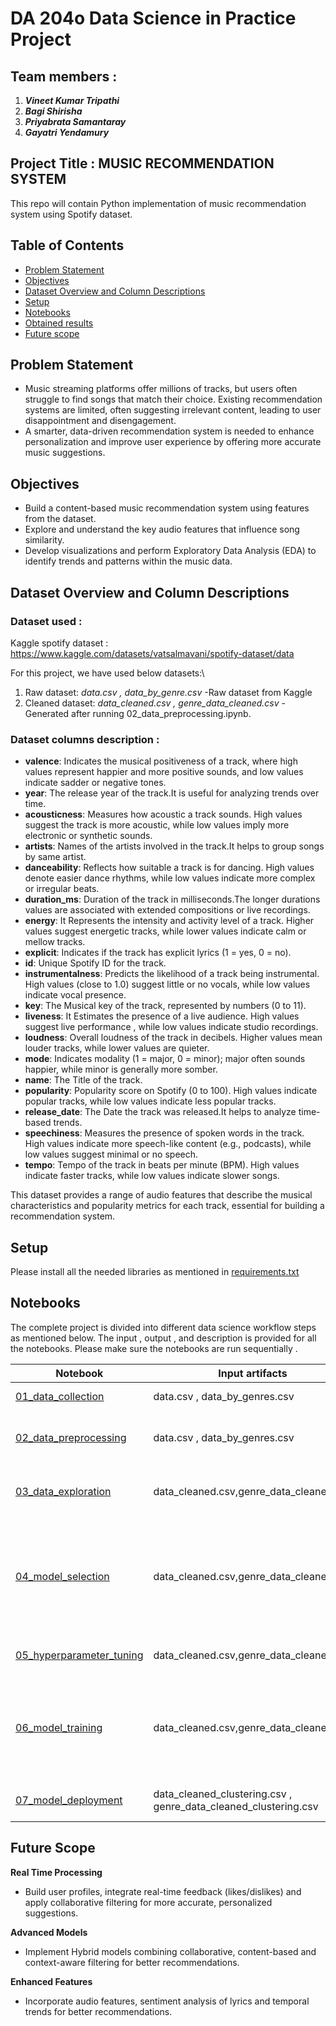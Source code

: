 # DA 204o Data Science in Practice Project

## Team members :
1. ***Vineet Kumar Tripathi***
2. ***Bagi Shirisha***
3. ***Priyabrata Samantaray***
4. ***Gayatri Yendamury***

## Project Title : **MUSIC RECOMMENDATION SYSTEM**

This repo will contain Python implementation of music recommendation system using Spotify dataset.<br/>

## Table of Contents

* [Problem Statement](#problem-statement)
* [Objectives](#objectives)
* [Dataset Overview and Column Descriptions](#dataset-overview-and-column-descriptions)
* [Setup](#setup)
* [Notebooks](#notebooks)
* [Obtained results](#obtained-results)
* [Future scope](#future-scope)

## Problem Statement
- Music streaming platforms offer millions of tracks, but users often struggle to find songs that match their choice. Existing recommendation systems are limited, often suggesting irrelevant content, leading to user disappointment and disengagement.
- A smarter, data-driven recommendation system is needed to enhance personalization and improve user experience by offering more accurate music suggestions.

## Objectives
- Build a content-based music recommendation system using features from the dataset.
- Explore and understand the key audio features that influence song similarity.
- Develop visualizations and perform Exploratory Data Analysis (EDA) to identify trends and patterns within the music data.

## Dataset Overview and Column Descriptions

### **Dataset used** : 
Kaggle spotify dataset : https://www.kaggle.com/datasets/vatsalmavani/spotify-dataset/data

For this project, we have used below datasets:\
1. Raw dataset: *data.csv , data_by_genre.csv* -Raw dataset from Kaggle
2. Cleaned dataset: *data_cleaned.csv , genre_data_cleaned.csv* - Generated after running 02_data_preprocessing.ipynb.

### **Dataset columns description** : 

- **valence**: Indicates the musical positiveness of a track, where high values represent happier and more positive sounds, and low values indicate sadder or negative tones.
- **year**: The release year of the track.It is useful for analyzing trends over time.
- **acousticness**: Measures how acoustic a track sounds. High values suggest the track is more acoustic, while low values imply more electronic or synthetic sounds.
- **artists**: Names of the artists involved in the track.It helps to group songs by same artist.
- **danceability**: Reflects how suitable a track is for dancing. High values denote easier dance rhythms, while low values indicate more complex or irregular beats.
- **duration_ms**: Duration of the track in milliseconds.The longer durations values are associated with extended compositions or live recordings.
- **energy**: It Represents the intensity and activity level of a track. Higher values suggest energetic tracks, while lower values indicate calm or mellow tracks.
- **explicit**: Indicates if the track has explicit lyrics (1 = yes, 0 = no).
- **id**: Unique Spotify ID for the track.
- **instrumentalness**: Predicts the likelihood of a track being instrumental. High values (close to 1.0) suggest little or no vocals, while low values indicate vocal presence.
- **key**: The Musical key of the track, represented by numbers (0 to 11).
- **liveness**: It Estimates the presence of a live audience. High values suggest live performance , while low values indicate studio recordings.
- **loudness**: Overall loudness of the track in decibels. Higher values mean louder tracks, while lower values are quieter.
- **mode**: Indicates modality (1 = major, 0 = minor); major often sounds happier, while minor is generally more somber.
- **name**: The Title of the track.
- **popularity**: Popularity score on Spotify (0 to 100). High values indicate popular tracks, while low values indicate less popular tracks.
- **release_date**: The Date the track was released.It helps to analyze time-based trends.
- **speechiness**: Measures the presence of spoken words in the track. High values indicate more speech-like content (e.g., podcasts), while low values suggest minimal or no speech.
- **tempo**: Tempo of the track in beats per minute (BPM). High values indicate faster tracks, while low values indicate slower songs.

This dataset provides a range of audio features that describe the musical characteristics and popularity metrics for each track, essential for building a recommendation system.

## Setup
Please install all the needed libraries as mentioned in [requirements.txt](https://github.com/bagishirisha/Music_Recommendation_System/blob/main/requirements.txt)

## Notebooks
The complete project is divided into different data science workflow steps as mentioned below.
The input , output , and description is provided for all the notebooks.
Please make sure the notebooks are run sequentially .

| **Notebook**         | **Input artifacts**      | **Output artifacts**          | **Discription**     |
| ------------------- | ------------------ | ------------------ | ------------------ |
| [01_data_collection](https://github.com/bagishirisha/Music_Recommendation_System/blob/main/Code/01_data_collection.ipynb)   | data.csv , data_by_genres.csv  | None | Load the raw dataset and check overview , missing values etc..  |
| [02_data_preprocessing](https://github.com/bagishirisha/Music_Recommendation_System/blob/main/Code/02_data_preprocessing.ipynb)   | data.csv , data_by_genres.csv  | data_cleaned.csv,genre_data_cleaned.csv | Perform descriptive statistics analysis , outlier handling and feature engineering.After this the cleaned dataset is stored.   |
| [03_data_exploration](https://github.com/bagishirisha/Music_Recommendation_System/blob/main/Code/03_data_Exploration.ipynb)   | data_cleaned.csv,genre_data_cleaned.csv  | None | Check key observations based on popularity, observe distributions of various audio feature.Perform univariate , bivariate and trend analysis  |
| [04_model_selection](https://github.com/bagishirisha/Music_Recommendation_System/blob/main/Code/04_model_selection.ipynb)   | data_cleaned.csv,genre_data_cleaned.csv  | None | Performs clustering analysis on cleaned datasets (data_cleaned.csv,genre_data_cleaned.csv) using methods like KMeans, KMedoids, Agglomerative Clustering, DBSCAN, and Gaussian Mixture. It includes steps for optimal cluster detection, clustering processes, result visualization, and a conclusion on model selection.  |
| [05_hyperparameter_tuning](https://github.com/bagishirisha/Music_Recommendation_System/blob/main/Code/05_hyperparameter_tuning.ipynb)   | data_cleaned.csv,genre_data_cleaned.csv  | None | Performs hyperparameter tuning for KMeans clustering and dimensionality reduction techniques like t-SNE, and PCA. |
| [06_model_training](https://github.com/bagishirisha/Music_Recommendation_System/blob/main/Code/06_model_training.ipynb)   | data_cleaned.csv,genre_data_cleaned.csv  | data_cleaned_clustering.csv , genre_data_cleaned_clustering.csv | Using K-Means clustering we analyze and group music genres and songs. It prepares clustering pipelines, applies t-SNE and PCA for dimensionality reduction, visualizes the results.Finally we store the pre-processed dataset as data_cleaned_clustering.csv , genre_data_cleaned_clustering.csv.|
| [07_model_deployment](https://github.com/bagishirisha/Music_Recommendation_System/blob/main/Code/07_model_deployment.ipynb)   | data_cleaned_clustering.csv , genre_data_cleaned_clustering.csv | None | It deploys the music recommendation system based on content-based filtering, and discusses the future scope |


## Future Scope
**Real Time Processing**
- Build user profiles, integrate real-time feedback (likes/dislikes) and apply collaborative filtering for more accurate, personalized suggestions.

**Advanced Models**
- Implement Hybrid models combining collaborative, content-based and context-aware filtering for better recommendations.

**Enhanced Features**
- Incorporate audio features, sentiment analysis of lyrics and temporal trends for better recommendations.
